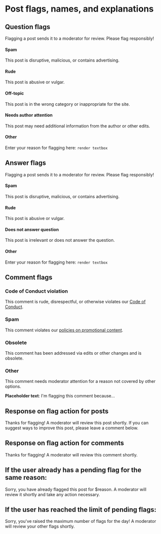 # Post flags, names, and explanations




## Question flags

<!-- Question message --> Flagging a post sends it to a moderator for review. Please flag responsibly!

#### Spam
This post is disruptive, malicious, or contains advertising.

#### Rude
This post is abusive or vulgar.

#### Off-topic
This post is in the wrong category or inappropriate for the site.

#### Needs author attention
This post may need additional information from the author or other edits.

#### Other

Enter your reason for flagging here: `render textbox`



## Answer flags

<!-- Answer message --> Flagging a post sends it to a moderator for review. Please flag responsibly!

#### Spam
This post is disruptive, malicious, or contains advertising.

#### Rude
This post is abusive or vulgar.

#### Does not answer question
This post is irrelevant or does not answer the question.

#### Other

Enter your reason for flagging here: `render textbox`

## Comment flags

### Code of Conduct violation
This comment is rude, disrespectful, or otherwise violates our [Code of Conduct](/policy/code-of-conduct).

### Spam
This comment violates our [policies on promotional content](/policy/spam).

### Obsolete
This comment has been addressed via edits or other changes and is obsolete.

### Other
This comment needs moderator attention for a reason not covered by other options.

**Placeholder text**: I'm flagging this comment because...



## Response on flag action for posts
Thanks for flagging! A moderator will review this post shortly. If you can suggest ways to improve this post, please leave a comment below.

## Response on flag action for comments
Thanks for flagging! A moderator will review this comment shortly.

## If the user already has a pending flag for the same reason:
Sorry, you have already flagged this post for $reason. A moderator will review it shortly and take any action necessary.



## If the user has reached the limit of pending flags:
Sorry, you've raised the maximum number of flags for the day! A moderator will review your other flags shortly.
